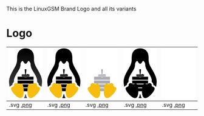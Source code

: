 This is the LinuxGSM Brand Logo and all its variants

# Logo
| ![LinuxGSM_colour_logo](images/brand/colour/LinuxGSM_colour_logo_256.png)  | ![LinuxGSM_colour_black_logo](images/brand/colour_black/LinuxGSM_colour_black_logo_256.png)  | ![LinuxGSM_colour_white_logo](images/brand/colour_white/LinuxGSM_colour_white_logo_256.png)  | ![LinuxGSM_black_logo](images/brand/black/LinuxGSM_black_logo_256.png)  | ![LinuxGSM_white_logo](images/brand/white/LinuxGSM_white_logo_256.png)  |
|---|---|---|---|---|
|.svg [.png](images/brand/colour/LinuxGSM_colour_logo_256.png) |.svg [.png](images/brand/colour_black/LinuxGSM_colour_black_logo_256.png) |.svg [.png](images/brand/colour_white/LinuxGSM_colour_white_logo_256.png) |.svg [.png](images/brand/black/LinuxGSM_black_logo_256.png) |.svg [.png](images/brand/white/LinuxGSM_white_logo_256.png) |




